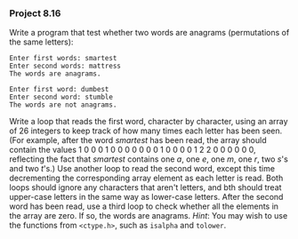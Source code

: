 ### Project 8.16
Write a program that test whether two words are anagrams (permutations of the
same letters):

```
Enter first words: smartest
Enter second words: mattress
The words are anagrams.

Enter first word: dumbest
Enter second word: stumble
The words are not anagrams.
```

Write a loop that reads the first word, character by character, using an array
of 26 integers to keep track of how many times each letter has been seen. (For
example, after the word *smartest* has been read, the array should contain the
values 1 0 0 0 1 0 0 0 0 0 0 0 1 0 0 0 0 1 2 2 0 0 0 0 0 0, reflecting the fact
that *smartest* contains one *a*, one *e*, one *m*, one *r*, two *s*'s and two
*t*'s.) Use another loop to read the second word, except this time decrementing
the corresponding array element as each letter is read. Both loops should ignore
any characters that aren't letters, and bth should treat upper-case letters in
the same way as lower-case letters. After the second word has been read, use a
third loop to check whether all the elements in the array are zero. If so, the
words are anagrams. *Hint*: You may wish to use the functions from `<ctype.h>`,
such as `isalpha` and `tolower`.

